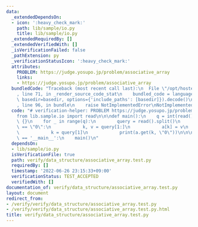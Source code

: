 ```yaml
---
data:
  _extendedDependsOn:
  - icon: ':heavy_check_mark:'
    path: lib/sample/io.py
    title: lib/sample/io.py
  _extendedRequiredBy: []
  _extendedVerifiedWith: []
  _isVerificationFailed: false
  _pathExtension: py
  _verificationStatusIcon: ':heavy_check_mark:'
  attributes:
    PROBLEM: https://judge.yosupo.jp/problem/associative_array
    links:
    - https://judge.yosupo.jp/problem/associative_array
  bundledCode: "Traceback (most recent call last):\n  File \"/opt/hostedtoolcache/Python/3.10.6/x64/lib/python3.10/site-packages/onlinejudge_verify/documentation/build.py\"\
    , line 71, in _render_source_code_stat\n    bundled_code = language.bundle(stat.path,\
    \ basedir=basedir, options={'include_paths': [basedir]}).decode()\n  File \"/opt/hostedtoolcache/Python/3.10.6/x64/lib/python3.10/site-packages/onlinejudge_verify/languages/python.py\"\
    , line 96, in bundle\n    raise NotImplementedError\nNotImplementedError\n"
  code: "# verification-helper: PROBLEM https://judge.yosupo.jp/problem/associative_array\n\
    from lib.sample.io import read\n\n\ndef main():\n    q = int(read())\n    a =\
    \ {}\n    for _ in range(q):\n        query = read().split()\n        if query[0]\
    \ == \"0\":\n            k, v = query[1:]\n            a[k] = v\n        else:\n\
    \            k = query[1]\n            print(a.get(k, \"0\"))\n\n\nif __name__\
    \ == '__main__':\n    main()\n"
  dependsOn:
  - lib/sample/io.py
  isVerificationFile: true
  path: verify/data_structure/associative_array.test.py
  requiredBy: []
  timestamp: '2022-06-26 23:15:33+09:00'
  verificationStatus: TEST_ACCEPTED
  verifiedWith: []
documentation_of: verify/data_structure/associative_array.test.py
layout: document
redirect_from:
- /verify/verify/data_structure/associative_array.test.py
- /verify/verify/data_structure/associative_array.test.py.html
title: verify/data_structure/associative_array.test.py
---
```

